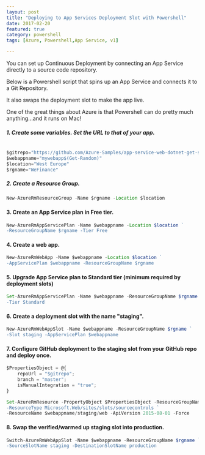 ```yaml
---
layout: post
title: "Deploying to App Services Deployment Slot with Powershell"
date: 2017-02-20
featured: true
category: powershell
tags: [Azure, Powershell,App Service, v1]

---
```

You can set up Continuous Deployment by connecting an App Service directly to a source code repository.

Below is a Powershell script that spins up an App Service and connects it to a Git Repository.

It also swaps the deployment slot to make the app live.

One of the great things about Azure is that Powershell can do pretty much anything...and it runs on Mac!

##### 1. Create some variables.  Set the URL to that of your app.

``` javascript

$gitrepo="https://github.com/Azure-Samples/app-service-web-dotnet-get-started.git"
$webappname="mywebapp$(Get-Random)"
$location="West Europe"
$rgname="WeFinance"
```

##### 2. Create a Resource Group.

``` javascript
New-AzureRmResourceGroup -Name $rgname -Location $location
```

#### 3. Create an App Service plan in Free tier.

``` javascript
New-AzureRmAppServicePlan -Name $webappname -Location $location `
-ResourceGroupName $rgname -Tier Free
```

#### 4. Create a web app.

``` javascript
New-AzureRmWebApp -Name $webappname -Location $location `
-AppServicePlan $webappname -ResourceGroupName $rgname
```

#### 5. Upgrade App Service plan to Standard tier (minimum required by deployment slots)

``` javascript
Set-AzureRmAppServicePlan -Name $webappname -ResourceGroupName $rgname `
-Tier Standard
```
#### 6. Create a deployment slot with the name "staging".

``` javascript
New-AzureRmWebAppSlot -Name $webappname -ResourceGroupName $rgname `
-Slot staging -AppServicePlan $webappname
```

#### 7. Configure GitHub deployment to the staging slot from your GitHub repo and deploy once.

``` javascript
$PropertiesObject = @{
    repoUrl = "$gitrepo";
    branch = "master";
    isManualIntegration = "true";
}

Set-AzureRmResource -PropertyObject $PropertiesObject -ResourceGroupName $rgname `
-ResourceType Microsoft.Web/sites/slots/sourcecontrols `
-ResourceName $webappname/staging/web -ApiVersion 2015-08-01 -Force
```

#### 8. Swap the verified/warmed up staging slot into production.

``` javascript
Switch-AzureRmWebAppSlot -Name $webappname -ResourceGroupName $rgname `
-SourceSlotName staging -DestinationSlotName production
```
